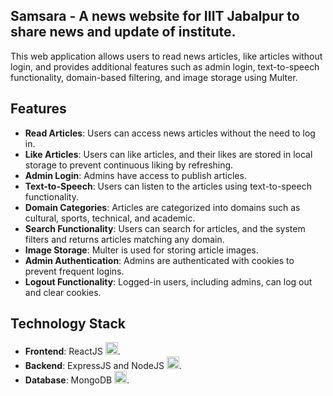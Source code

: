 ## Samsara - A news website for IIIT Jabalpur to share news and update of institute.

This web application allows users to read news articles, like articles without login, and provides additional features such as admin login, 
text-to-speech functionality, domain-based filtering, and image storage using Multer.

Features
--------

*   **Read Articles**: Users can access news articles without the need to log in.
*   **Like Articles**: Users can like articles, and their likes are stored in local storage to prevent continuous liking by refreshing.
*   **Admin Login**: Admins have access to publish articles.
*   **Text-to-Speech**: Users can listen to the articles using text-to-speech functionality.
*   **Domain Categories**: Articles are categorized into domains such as cultural, sports, technical, and academic.
*   **Search Functionality**: Users can search for articles, and the system filters and returns articles matching any domain.
*   **Image Storage**: Multer is used for storing article images.
*   **Admin Authentication**: Admins are authenticated with cookies to prevent frequent logins.
*   **Logout Functionality**: Logged-in users, including admins, can log out and clear cookies.

## Technology Stack

- **Frontend**: ReactJS <img src="https://cdn.iconscout.com/icon/free/png-256/free-react-1-282599.png" alt="ReactJS" width="20px"/>.
- **Backend**: ExpressJS and NodeJS <img src="https://cdn.iconscout.com/icon/free/png-256/free-node-js-1174925.png?f=webp" alt="Node.js" width="20px"/>.
- **Database**: MongoDB <img src="https://cdn.iconscout.com/icon/free/png-512/free-mongodb-5-1175140.png?f=webp&w=256" alt="MongoDB" width="20px"/>.
